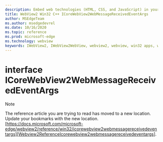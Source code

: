 ```yaml
---
description: Embed web technologies (HTML, CSS, and JavaScript) in your native applications with the Microsoft Edge WebView2 control
title: WebView2 Win32 C++ ICoreWebView2WebMessageReceivedEventArgs
author: MSEdgeTeam
ms.author: msedgedevrel
ms.date: 10/16/2020
ms.topic: reference
ms.prod: microsoft-edge
ms.technology: webview
keywords: IWebView2, IWebView2WebView, webview2, webview, win32 apps, win32, edge, ICoreWebView2, ICoreWebView2Controller, browser control, edge html, ICoreWebView2WebMessageReceivedEventArgs
---
```


# interface ICoreWebView2WebMessageReceivedEventArgs 

> [!NOTE]
> The reference article you are trying to read has moved to a new location.  
> Update your bookmarks with the new location.  
> [https://docs.microsoft.com/microsoft-edge/webview2/reference/win32/icorewebview2webmessagereceivedeventargs][Webview2ReferenceIcorewebview2webmessagereceivedeventargs].  

[Webview2ReferenceIcorewebview2webmessagereceivedeventargs]: /microsoft-edge/webview2/reference/win32/icorewebview2webmessagereceivedeventargs "interface ICoreWebView2WebMessageReceivedEventArgs | Microsoft Docs"
